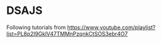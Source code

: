 # DSAJS

Following tutorials from https://www.youtube.com/playlist?list=PL8p2I9GklV47TMMnPzqnkCtSOS3ebr4O7
